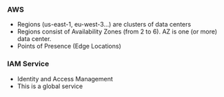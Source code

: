 ### AWS 
- Regions (us-east-1, eu-west-3...) are clusters of data centers
- Regions consist of Availability Zones (from 2 to 6). AZ is one (or more) data center.
- Points of Presence (Edge Locations)

### IAM Service
- Identity and Access Management
- This is a global service













 